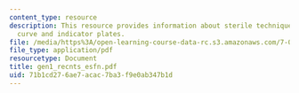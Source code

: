 ```yaml
---
content_type: resource
description: This resource provides information about sterile techniques, media, growth
  curve and indicator plates.
file: /media/https%3A/open-learning-course-data-rc.s3.amazonaws.com/7-02-experimental-biology-communication-spring-2005/71b1cd276ae7acac7ba3f9e0ab347b1d_gen1_recnts_esfn.pdf
file_type: application/pdf
resourcetype: Document
title: gen1_recnts_esfn.pdf
uid: 71b1cd27-6ae7-acac-7ba3-f9e0ab347b1d
---
```


